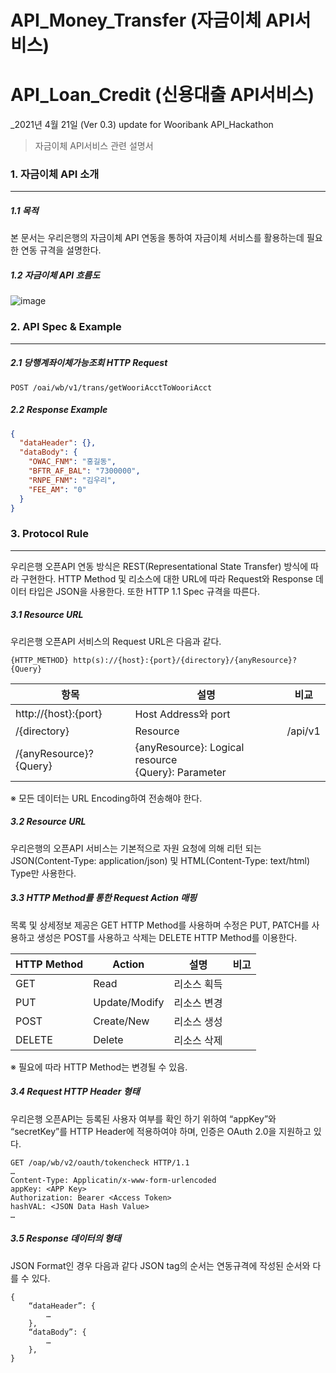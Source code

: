 # API_Money_Transfer (자금이체 API서비스)
# API_Loan_Credit (신용대출 API서비스)


_2021년 4월 21일 (Ver 0.3) update for Wooribank API_Hackathon

> 자금이체 API서비스 관련 설명서

### 1. 자금이체 API 소개

----------

##### 1.1 목적

본 문서는 우리은행의 자금이체 API 연동을 통하여 자금이체 서비스를 활용하는데 필요한 연동 규격을 설명한다.

##### 1.2 자금이체 API 흐름도

![image](https://user-images.githubusercontent.com/51771396/115516118-c657de80-a2c0-11eb-90d7-675ee185ceb1.png)




### 2. API Spec & Example

----------

##### 2.1 당행계좌이체가능조회 HTTP Request

```
POST /oai/wb/v1/trans/getWooriAcctToWooriAcct
```

##### 2.2 Response Example 

```json
{
  "dataHeader": {},
  "dataBody": {
    "OWAC_FNM": "홍길동",
    "BFTR_AF_BAL": "7300000",
    "RNPE_FNM": "김우리",
    "FEE_AM": "0"
  }
}
```


### 3. Protocol Rule

----------

우리은행 오픈API 연동 방식은 REST(Representational State Transfer) 방식에 따라 구현한다. HTTP Method 및 리소스에 대한 URL에 따라 Request와 Response 데이터 타입은 JSON을 사용한다.
또한 HTTP 1.1 Spec 규격을 따른다.

##### 3.1 Resource URL

우리은행 오픈API 서비스의 Request URL은 다음과 같다.
```
{HTTP_METHOD} http(s)://{host}:{port}/{directory}/{anyResource}?{Query}
```

항목 | 설명 | 비교
---- | ---- | ----
http://{host}:{port} | Host Address와 port | 	
/{directory} | Resource | /api/v1
/{anyResource}?{Query} | {anyResource}: Logical resource <br> {Query}: Parameter | 

※ 모든 데이터는 URL Encoding하여 전송해야 한다.

##### 3.2 Resource URL

우리은행의 오픈API 서비스는 기본적으로 자원 요청에 의해 리턴 되는 JSON(Content-Type: application/json) 및 HTML(Content-Type: text/html) Type만 사용한다.

##### 3.3 HTTP Method를 통한 Request Action 매핑

목록 및 상세정보 제공은 GET HTTP Method를 사용하며 수정은 PUT, PATCH를 사용하고 생성은 POST를 사용하고 삭제는 DELETE HTTP Method를 이용한다.

HTTP Method | Action | 설명 | 비고
---- | ---- | ---- | ----
GET | Read | 리소스 획득 | 
PUT | Update/Modify | 리소스 변경 | 
POST | Create/New | 리소스 생성 | 
DELETE | Delete | 리소스 삭제 | 

※ 필요에 따라 HTTP Method는 변경될 수 있음.

##### 3.4 Request HTTP Header 형태

우리은행 오픈API는 등록된 사용자 여부를 확인 하기 위하여 “appKey”와 “secretKey”를 HTTP Header에 적용하여야 하며, 인증은 OAuth 2.0을 지원하고 있다.
```
GET /oap/wb/v2/oauth/tokencheck HTTP/1.1
…
Content-Type: Applicatin/x-www-form-urlencoded
appKey: <APP Key>
Authorization: Bearer <Access Token>
hashVAL: <JSON Data Hash Value>
…
```

##### 3.5 Response 데이터의 형태
JSON Format인 경우 다음과 같다 JSON tag의 순서는 연동규격에 작성된 순서와 다를 수 있다.
```
{
    “dataHeader”: {
        …
    },
    “dataBody”: {
        …
    },
}
```
